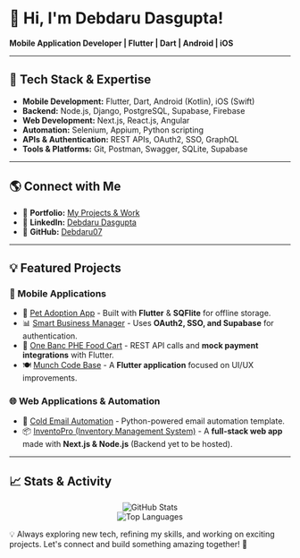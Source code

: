 # 👋 Hi, I'm Debdaru Dasgupta!

**Mobile Application Developer | Flutter | Dart | Android | iOS**

---

## 🚀 Tech Stack & Expertise
- **Mobile Development:** Flutter, Dart, Android (Kotlin), iOS (Swift)
- **Backend:** Node.js, Django, PostgreSQL, Supabase, Firebase
- **Web Development:** Next.js, React.js, Angular
- **Automation:** Selenium, Appium, Python scripting
- **APIs & Authentication:** REST APIs, OAuth2, SSO, GraphQL
- **Tools & Platforms:** Git, Postman, Swagger, SQLite, Supabase

---

## 🌎 Connect with Me
- 📜 **Portfolio:** [My Projects & Work](https://debs-portfolio-1099.netlify.app/#)
- 🔗 **LinkedIn:** [Debdaru Dasgupta](https://www.linkedin.com/in/debdaru-dasgupta-a64323197/)
- 🐙 **GitHub:** [Debdaru07](https://github.com/Debdaru07)

---

## 💡 Featured Projects

### 📱 Mobile Applications
- 🐾 [Pet Adoption App](https://github.com/Debdaru07/pet.adoption) - Built with **Flutter** & **SQFlite** for offline storage.
- 📊 [Smart Business Manager](https://github.com/Debdaru07/Smart-Business-Manager) - Uses **OAuth2, SSO, and Supabase** for authentication.
- 🥡 [One Banc PHE Food Cart](https://github.com/Debdaru07/one_banc_PHE_food_cart) - REST API calls and **mock payment integrations** with Flutter.
- 🍽️ [Munch Code Base](https://github.com/Debdaru07/munch-code-base) - A **Flutter application** focused on UI/UX improvements.

### 🌐 Web Applications & Automation
- 📨 [Cold Email Automation](https://github.com/Debdaru07/cold_email_automation_template) - Python-powered email automation template.
- 📦 [InventoPro (Inventory Management System)](https://inventopro.netlify.app/) - A **full-stack web app** made with **Next.js & Node.js** (Backend yet to be hosted).

---

## 📈 Stats & Activity
<p align="center">
  <img src="https://github-readme-stats.vercel.app/api?username=Debdaru07&show_icons=true&theme=tokyonight" alt="GitHub Stats" />
  <br>
  <img src="https://github-readme-stats.vercel.app/api/top-langs/?username=Debdaru07&layout=compact&theme=tokyonight" alt="Top Languages" />
</p>

💡 Always exploring new tech, refining my skills, and working on exciting projects. Let's connect and build something amazing together! 🚀
